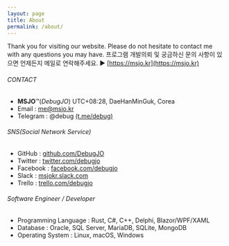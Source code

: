 ```yaml
---
layout: page
title: About
permalink: /about/
---
```


Thank you for visiting our website. Please do not hesitate to contact me with any questions you may have. 프로그램 개발의뢰 및 궁금하신 문의 사항이 있으면 언제든지 메일로 연락해주세요. ▶ [https://msjo.kr](https://msjo.kr)

###### CONTACT
* **MSJO**™(*DebugJO*) UTC+08:28, DaeHanMinGuk, Corea
* Email : me@msjo.kr
* Telegram : @debug [(t.me/debug)](https://t.me/debug)

###### SNS(Social Network Service)
* GitHub : [github.com/DebugJO](https://github.com/DebugJO)
* Twitter : [twitter.com/debugjo](https://twitter.com/debugjo)
* Facebook : [facebook.com/debugjo](https://www.facebook.com/debugjo)
* Slack : [msjokr.slack.com](https://msjokr.slack.com/)
* Trello : [trello.com/debugjo](https://trello.com/debugjo)

###### Software Engineer / Developer
* Programming Language : Rust, C#, C++, Delphi, Blazor/WPF/XAML
* Database : Oracle, SQL Server, MariaDB, SQLite, MongoDB
* Operating System : Linux, macOS, Windows
